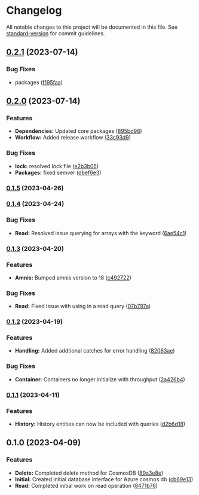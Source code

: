 # Changelog

All notable changes to this project will be documented in this file. See [standard-version](https://github.com/conventional-changelog/standard-version) for commit guidelines.

## [0.2.1](https://github.com/amnis-dev/amnis-db-cosmos/compare/v0.2.0...v0.2.1) (2023-07-14)


### Bug Fixes

* packages ([f195faa](https://github.com/amnis-dev/amnis-db-cosmos/commit/f195faa8dbcf9662ca21f241cd7f05e22361193d))

## [0.2.0](https://github.com/amnis-dev/amnis-db-cosmos/compare/v0.1.4...v0.2.0) (2023-07-14)


### Features

* **Dependencies:** Updated core packages ([895bd98](https://github.com/amnis-dev/amnis-db-cosmos/commit/895bd984f924fe7cb10a9b66fc70ef6f6023c8de))
* **Workflow:** Added release workflow ([33c93d9](https://github.com/amnis-dev/amnis-db-cosmos/commit/33c93d98577920c2d51fd3152541318e17baeb20))


### Bug Fixes

* **lock:** resolved lock file ([e2b3b05](https://github.com/amnis-dev/amnis-db-cosmos/commit/e2b3b05c054f6d7bbcd58ee6baca1bdedbd4be69))
* **Packages:** fixed semver ([dbef6e3](https://github.com/amnis-dev/amnis-db-cosmos/commit/dbef6e318193e12841270f239af0fabd8e4d6250))

### [0.1.5](https://github.com/amnis-dev/amnis-db-cosmos/compare/v0.1.4...v0.1.5) (2023-04-26)

### [0.1.4](https://github.com/amnis-dev/amnis-db-cosmos/compare/v0.1.3...v0.1.4) (2023-04-24)


### Bug Fixes

* **Read:** Resolved issue querying for arrays with the  keyword ([6ae54c1](https://github.com/amnis-dev/amnis-db-cosmos/commit/6ae54c1aea55b038bd60186612973a37d3492772))

### [0.1.3](https://github.com/amnis-dev/amnis-db-cosmos/compare/v0.1.2...v0.1.3) (2023-04-20)


### Features

* **Amnis:** Bumped amnis version to 18 ([c492722](https://github.com/amnis-dev/amnis-db-cosmos/commit/c492722fa684d152adc5cb4f80495a19100ad09d))


### Bug Fixes

* **Read:** Fixed issue with using  in a read query ([07b797a](https://github.com/amnis-dev/amnis-db-cosmos/commit/07b797afb644c1c8864a2a7897d6f6d3cf79a31d))

### [0.1.2](https://github.com/amnis-dev/amnis-db-cosmos/compare/v0.1.1...v0.1.2) (2023-04-19)


### Features

* **Handling:** Added addtional catches for error handling ([82063ae](https://github.com/amnis-dev/amnis-db-cosmos/commit/82063ae21b6757620ed4c60992853d3fef0768c0))


### Bug Fixes

* **Container:** Containers no longer initialize with throughput ([2a426b4](https://github.com/amnis-dev/amnis-db-cosmos/commit/2a426b4531491786e7ff8551216979fae8c75b38))

### [0.1.1](https://github.com/amnis-dev/amnis-db-cosmos/compare/v0.1.0...v0.1.1) (2023-04-11)


### Features

* **History:** History entities can now be included with queries ([d2b6d18](https://github.com/amnis-dev/amnis-db-cosmos/commit/d2b6d1803c4af4e442cd984e1d400792facef59e))

## 0.1.0 (2023-04-09)


### Features

* **Delete:** Completed delete method for CosmosDB ([89a3e8e](https://github.com/amnis-dev/amnis-db-cosmos/commit/89a3e8e7590771bb69f3ebb22a5bab39e6d07f5e))
* **Initial:** Created initial database interface for Azure cosmos db ([cb69e13](https://github.com/amnis-dev/amnis-db-cosmos/commit/cb69e130d4df16c15fce2d331a8dcf6356a7100f))
* **Read:** Completed initial work on read operation ([8471b76](https://github.com/amnis-dev/amnis-db-cosmos/commit/8471b7696836adc5d0f01fb79e6a73e76f8c20de))
